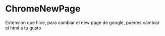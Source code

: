 # ChromeNewPage
Extension que hice, para cambiar el new page de google, puedes cambiar el html a tu gusto
